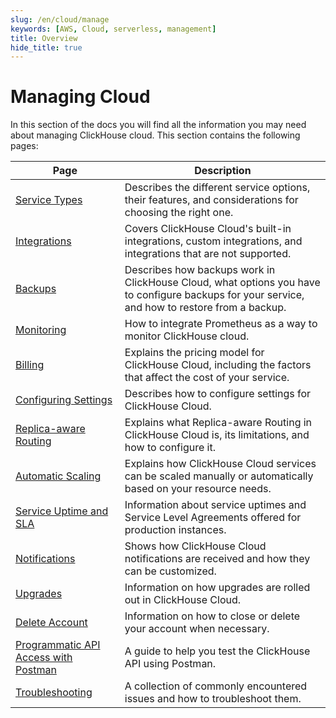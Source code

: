 ```yaml
---
slug: /en/cloud/manage
keywords: [AWS, Cloud, serverless, management]
title: Overview
hide_title: true
---
```


# Managing Cloud 

In this section of the docs you will find all the information you may need about managing ClickHouse cloud. This section contains the following pages:

| Page                                                                  | Description                                                                                                                                    |
|-----------------------------------------------------------------------|------------------------------------------------------------------------------------------------------------------------------------------------|
| [Service Types](/docs/en/cloud/manage/service-types)                  | Describes the different service options, their features, and considerations for choosing the right one.                                        |
| [Integrations](/docs/en/manage/integrations)                          | Covers ClickHouse Cloud's built-in integrations, custom integrations, and integrations that are not supported.                                 |
| [Backups](/docs/en/cloud/manage/backups)                              | Describes how backups work in ClickHouse Cloud, what options you have to configure backups for your service, and how to restore from a backup. |
| [Monitoring](/docs/en/integrations/prometheus)                        | How to integrate Prometheus as a way to monitor ClickHouse cloud.                                                                              |
| [Billing](/docs/en/manage/billing)                                    | Explains the pricing model for ClickHouse Cloud, including the factors that affect the cost of your service.                                   |
| [Configuring Settings](/docs/en/manage/settings)                      | Describes how to configure settings for ClickHouse Cloud.                                                                                      |
| [Replica-aware Routing](/docs/en/manage/replica-aware-routing)        | Explains what Replica-aware Routing in ClickHouse Cloud is, its limitations, and how to configure it.                                          |
| [Automatic Scaling](/docs/en/manage/scaling)                          | Explains how ClickHouse Cloud services can be scaled manually or automatically based on your resource needs.                                   |
| [Service Uptime and SLA](/docs/en/cloud/manage/service-uptime)        | Information about service uptimes and Service Level Agreements offered for production instances.                                               |
| [Notifications](/docs/en/cloud/notifications)                         | Shows how ClickHouse Cloud notifications are received and how they can be customized.                                                          |
| [Upgrades](/docs/en/manage/updates)                                   | Information on how upgrades are rolled out in ClickHouse Cloud.                                                                                |
| [Delete Account](/docs/en/cloud/manage/close_account)                 | Information on how to close or delete your account when necessary.                                                                             |
| [Programmatic API Access with Postman](/docs/en/cloud/manage/postman) | A guide to help you test the ClickHouse API using Postman.                                                                                     |
| [Troubleshooting](/docs/en/faq/troubleshooting)                       | A collection of commonly encountered issues and how to troubleshoot them.                                                                      |